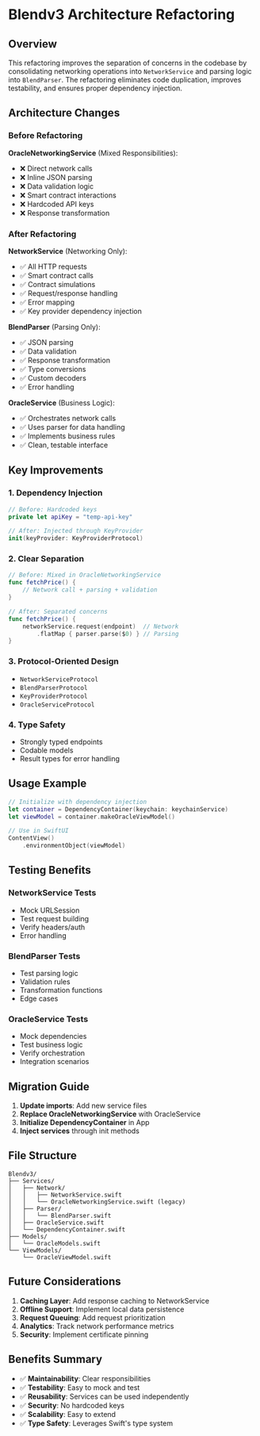# Blendv3 Architecture Refactoring

## Overview

This refactoring improves the separation of concerns in the codebase by consolidating networking operations into `NetworkService` and parsing logic into `BlendParser`. The refactoring eliminates code duplication, improves testability, and ensures proper dependency injection.

## Architecture Changes

### Before Refactoring

**OracleNetworkingService** (Mixed Responsibilities):
- ❌ Direct network calls
- ❌ Inline JSON parsing
- ❌ Data validation logic
- ❌ Smart contract interactions
- ❌ Hardcoded API keys
- ❌ Response transformation

### After Refactoring

**NetworkService** (Networking Only):
- ✅ All HTTP requests
- ✅ Smart contract calls
- ✅ Contract simulations
- ✅ Request/response handling
- ✅ Error mapping
- ✅ Key provider dependency injection

**BlendParser** (Parsing Only):
- ✅ JSON parsing
- ✅ Data validation
- ✅ Response transformation
- ✅ Type conversions
- ✅ Custom decoders
- ✅ Error handling

**OracleService** (Business Logic):
- ✅ Orchestrates network calls
- ✅ Uses parser for data handling
- ✅ Implements business rules
- ✅ Clean, testable interface

## Key Improvements

### 1. Dependency Injection
```swift
// Before: Hardcoded keys
private let apiKey = "temp-api-key"

// After: Injected through KeyProvider
init(keyProvider: KeyProviderProtocol)
```

### 2. Clear Separation
```swift
// Before: Mixed in OracleNetworkingService
func fetchPrice() {
    // Network call + parsing + validation
}

// After: Separated concerns
func fetchPrice() {
    networkService.request(endpoint)  // Network
        .flatMap { parser.parse($0) } // Parsing
}
```

### 3. Protocol-Oriented Design
- `NetworkServiceProtocol`
- `BlendParserProtocol`
- `KeyProviderProtocol`
- `OracleServiceProtocol`

### 4. Type Safety
- Strongly typed endpoints
- Codable models
- Result types for error handling

## Usage Example

```swift
// Initialize with dependency injection
let container = DependencyContainer(keychain: keychainService)
let viewModel = container.makeOracleViewModel()

// Use in SwiftUI
ContentView()
    .environmentObject(viewModel)
```

## Testing Benefits

### NetworkService Tests
- Mock URLSession
- Test request building
- Verify headers/auth
- Error handling

### BlendParser Tests
- Test parsing logic
- Validation rules
- Transformation functions
- Edge cases

### OracleService Tests
- Mock dependencies
- Test business logic
- Verify orchestration
- Integration scenarios

## Migration Guide

1. **Update imports**: Add new service files
2. **Replace OracleNetworkingService** with OracleService
3. **Initialize DependencyContainer** in App
4. **Inject services** through init methods

## File Structure

```
Blendv3/
├── Services/
│   ├── Network/
│   │   ├── NetworkService.swift
│   │   └── OracleNetworkingService.swift (legacy)
│   ├── Parser/
│   │   └── BlendParser.swift
│   ├── OracleService.swift
│   └── DependencyContainer.swift
├── Models/
│   └── OracleModels.swift
└── ViewModels/
    └── OracleViewModel.swift
```

## Future Considerations

1. **Caching Layer**: Add response caching to NetworkService
2. **Offline Support**: Implement local data persistence
3. **Request Queuing**: Add request prioritization
4. **Analytics**: Track network performance metrics
5. **Security**: Implement certificate pinning

## Benefits Summary

- ✅ **Maintainability**: Clear responsibilities
- ✅ **Testability**: Easy to mock and test
- ✅ **Reusability**: Services can be used independently
- ✅ **Security**: No hardcoded keys
- ✅ **Scalability**: Easy to extend
- ✅ **Type Safety**: Leverages Swift's type system